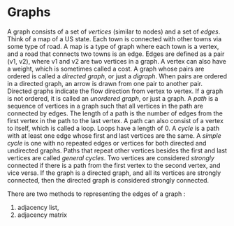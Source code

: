 # Graphs

A graph consists of a set of _vertices_ (similar to nodes) and a set of _edges_. Think of a map of a US state. Each town is connected with other towns via some type of road. A map is a type of graph where each town is a vertex, and a road that connects two towns is an edge. Edges are defined as a pair (v1, v2), where v1 and v2 are two vertices in a graph. A vertex can also have a weight, which is sometimes called a cost. A graph whose pairs are ordered is called a _directed graph_, or just a _digraph_. When pairs are ordered in a directed graph, an arrow is drawn from one pair to another pair. Directed graphs indicate the flow direction from vertex to vertex. If a graph is not ordered, it is called an _unordered graph_, or just a graph. A _path_ is a sequence of vertices in a graph such that all vertices in the path are connected by edges. The length of a path is the number of edges from the first vertex in the path to the last vertex. A path can also consist of a vertex to itself, which is called a loop. Loops have a length of 0. A _cycle_ is a path with at least one edge whose first and last vertices are the same. A _simple cycle_ is one with no repeated edges or vertices for both directed and undirected graphs. Paths that repeat other vertices besides the first and last vertices are called _general cycles_. Two vertices are considered _strongly_ connected if there is a path from the first vertex to the second vertex, and vice versa. If the graph is a directed graph, and all its vertices are strongly connected, then the directed graph is considered strongly connected.

There are two methods to representing the edges of a graph :

1. adjacency list,
2. adjacency matrix
